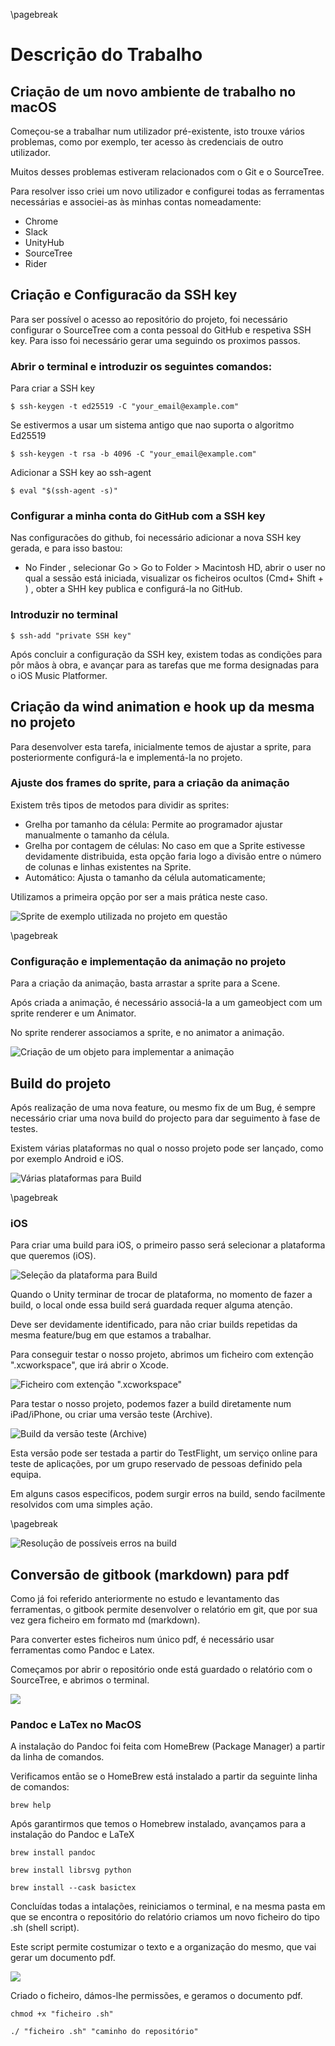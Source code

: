 \pagebreak

# Descriçāo do Trabalho

## Criaçāo de um novo ambiente de trabalho no macOS

Começou-se a trabalhar num utilizador pré-existente, isto trouxe vários problemas, como por exemplo, ter acesso às credenciais de outro utilizador.

Muitos desses problemas estiveram relacionados com o Git e o SourceTree.

Para resolver isso criei um novo utilizador e configurei todas as ferramentas necessárias e associei-as às minhas contas nomeadamente:

* Chrome
* Slack
* UnityHub
* SourceTree
* Rider

## Criaçāo e Configuracão da SSH key

Para ser possível o acesso ao repositório do projeto, foi necessário configurar o SourceTree com a conta pessoal do GitHub e respetiva SSH key. Para isso foi necessário gerar uma seguindo os proximos passos.

### Abrir o terminal e introduzir os seguintes comandos:&#x20;

Para criar a SSH key

```shell
$ ssh-keygen -t ed25519 -C "your_email@example.com"
```

&#x20; Se estivermos a usar um sistema antigo que nao suporta o algoritmo Ed25519

```shell
$ ssh-keygen -t rsa -b 4096 -C "your_email@example.com"
```

Adicionar a SSH key ao ssh-agent

```shell
$ eval "$(ssh-agent -s)"
```

### Configurar a minha conta do GitHub com a SSH key

Nas configuracões do github, foi necessário adicionar a nova SSH key gerada, e para isso bastou:&#x20;

* No Finder <img src="https://help.apple.com/assets/61D4C1B5425F2576373C512A/61D4C1B7425F2576373C5132/pt_PT/058e4af8e726290f491044219d2eee73.png" alt="" data-size="line">, selecionar Go > Go to Folder > Macintosh HD, abrir o user no qual a sessāo está iniciada, visualizar os ficheiros ocultos (Cmd+ Shift + <img src=".gitbook/assets/computer_key_Greater_than_Period.png" alt="" data-size="line">) , obter a SHH key publica e configurá-la no GitHub.

### Introduzir no terminal&#x20;

```shell
$ ssh-add "private SSH key"
```

Após concluir a configuração da SSH key, existem todas as condições para pôr mãos à obra, e avançar para as tarefas que me forma designadas para o iOS Music Platformer.

## Criaçāo da wind animation e hook up da mesma no projeto

Para desenvolver esta tarefa, inicialmente temos de ajustar a sprite, para posteriormente configurá-la e implementá-la no projeto.

### Ajuste dos frames do sprite, para a criaçāo da animaçāo

Existem três tipos de metodos para dividir as sprites:

* Grelha por tamanho da célula: Permite ao programador ajustar manualmente o tamanho da célula.
* Grelha por contagem de células: No caso em que a Sprite estivesse devidamente distribuida, esta opção faria logo a divisão entre o número de colunas e linhas existentes na Sprite.
* Automático: Ajusta o tamanho da célula automaticamente;

Utilizamos a primeira opçāo por ser a mais prática neste caso.

![ Sprite de exemplo utilizada no projeto em questāo](<.gitbook/assets/Screenshot_2022-05-12_at_11.19.57.png>)

\pagebreak

### Configuraçāo e implementaçāo da animaçāo no projeto

Para a criaçāo da animaçāo, basta arrastar a sprite para a Scene.

Após criada a animaçāo, é necessário associá-la a um gameobject com um sprite renderer e um Animator.

No sprite renderer associamos a sprite, e no animator a animaçāo.

![Criaçāo de um objeto para implementar a animaçāo](.gitbook/assets/AnimatonImpl.png)

## Build do projeto

Após realizaçāo de uma nova feature, ou mesmo fix de um Bug, é sempre necessário criar uma nova build do projecto para dar seguimento à fase de testes.

Existem várias plataformas no qual o nosso projeto pode ser lançado, como por exemplo Android e iOS.

![Várias plataformas para Build](<.gitbook/assets/Screenshot_2022-05-16_at_17.10.22.png>)


\pagebreak

### iOS

Para criar uma build para iOS, o primeiro passo será selecionar a plataforma que queremos (iOS).

![Seleçāo da plataforma para Build](<.gitbook/assets/Screenshot_2022-05-16_at_17.12.43.png>)

Quando o Unity terminar de trocar de plataforma, no momento de fazer a build, o local onde essa build será guardada requer alguma atençāo.

Deve ser devidamente identificado, para nāo criar builds repetidas da mesma feature/bug em que estamos a trabalhar.

Para conseguir testar o nosso projeto, abrimos um ficheiro com extençāo ".xcworkspace", que irá abrir o Xcode.

![Ficheiro com extençāo ".xcworkspace"](<.gitbook/assets/Screenshot_2022-05-16_at_17.25.56.png>)

Para testar o nosso projeto, podemos fazer a build diretamente num iPad/iPhone, ou criar uma versāo teste (Archive).&#x20;

![Build da versāo teste (Archive)](.gitbook/assets/Screenshot\_2022-05-17\_at\_14\_23\_07.png)

Esta versāo pode ser testada a partir do TestFlight, um serviço online para teste de aplicações, por um grupo reservado de pessoas definido pela equipa.

Em alguns casos especificos, podem surgir erros na build, sendo facilmente resolvidos com uma simples açāo.

\pagebreak

![Resoluçāo de possíveis erros na build](.gitbook/assets/Screenshot\_2022-05-17\_at\_14\_31\_18.png)

## Conversāo de gitbook (markdown) para pdf

Como já foi referido anteriormente no estudo e levantamento das ferramentas, o gitbook permite desenvolver o relatório em git, que por sua vez gera ficheiro em formato md (markdown).

Para converter estes ficheiros num único pdf, é necessário usar ferramentas como Pandoc e Latex.

Começamos por abrir o repositório onde está guardado o relatório com o SourceTree, e abrimos o terminal.

![](<.gitbook/assets/Screenshot_2022-06-02_at_10.47.25.png>)

### Pandoc e LaTex no MacOS

A instalação do Pandoc foi feita com HomeBrew (Package Manager) a partir da linha de comandos.

Verificamos entāo se o HomeBrew está instalado a partir da seguinte linha de comandos:

```
brew help
```

Após garantirmos que temos o Homebrew instalado, avançamos para a instalaçāo do Pandoc e LaTeX

```
brew install pandoc
```

```
brew install librsvg python 
```

```
brew install --cask basictex
```

Concluídas todas a intalações, reiniciamos o terminal, e na mesma pasta em que se encontra o repositório do relatório criamos um novo ficheiro do tipo .sh (shell script).

Este script permite costumizar o texto e a organizaçāo do mesmo, que vai gerar um documento pdf.

![](<.gitbook/assets/Screenshot_2022-06-02_at_11.38.11.png>)

Criado o ficheiro, dámos-lhe permissões, e geramos o documento pdf.

```
chmod +x "ficheiro .sh"
```

```
./ "ficheiro .sh" "caminho do repositório"
```
